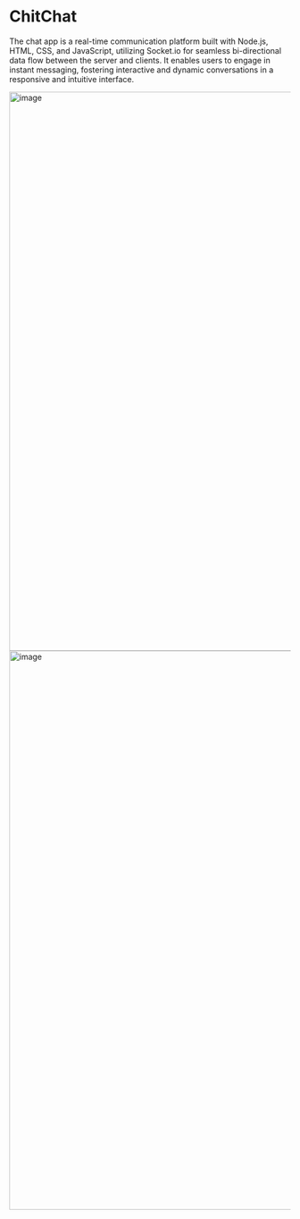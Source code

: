 # ChitChat


The chat app is a real-time communication platform built with Node.js, HTML, CSS, and JavaScript, utilizing Socket.io for seamless bi-directional data flow between the server and clients. It enables users to engage in instant messaging, fostering interactive and dynamic conversations in a responsive and intuitive interface.

<img width="1000" alt="image" src="https://github.com/RaheemBureyII/ChitChat/assets/94723743/f29df070-b18d-4c8b-9a9b-20e2e3fc3c0a">

<img width="1000" alt="image" src="https://github.com/RaheemBureyII/ChitChat/assets/94723743/b7d294d9-9c51-41e6-b755-6e57bdc249f6">



 
